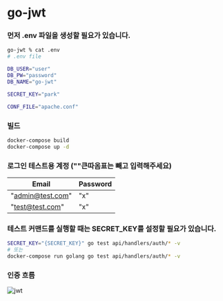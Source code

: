 # go-jwt

### 먼저 .env 파일을 생성할 필요가 있습니다.
```sh
go-jwt % cat .env
# .env file

DB_USER="user"
DB_PW="password"
DB_NAME="go-jwt"

SECRET_KEY="park"

CONF_FILE="apache.conf"
```

### 빌드

```sh
docker-compose build
docker-compose up -d
```

### 로그인 테스트용 계정 (""큰따옴표는 빼고 입력해주세요)
Email  | Password
------------- | -------------
"admin@test.com"  | "x"
"test@test.com"  | "x"

### 테스트 커맨드를 실행할 때는 SECRET_KEY를 설정할 필요가 있습니다.

```sh
SECRET_KEY="{SECRET_KEY}" go test api/handlers/auth/* -v
# 또는
docker-compose run golang go test api/handlers/auth/* -v
```

### 인증 흐름
![jwt](https://img1.daumcdn.net/thumb/R1280x0/?scode=mtistory2&fname=https%3A%2F%2Fblog.kakaocdn.net%2Fdn%2Fbowbru%2FbtrvFBvL3KW%2FbavjwicJAa6KUTysGenEX0%2Fimg.png)

